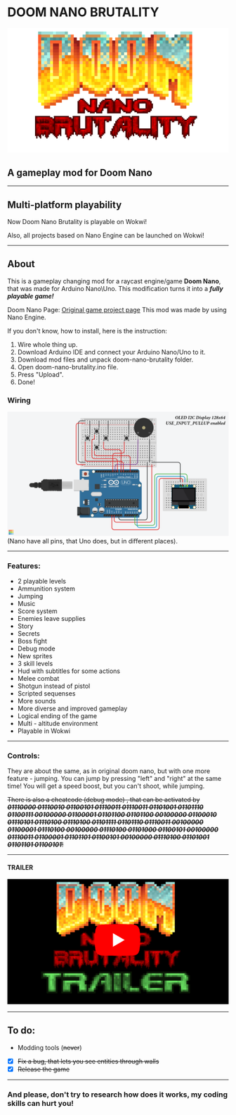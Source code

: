 # DOOM NANO BRUTALITY
![logo](/images/p.png?raw=true)
## A gameplay mod for Doom Nano
____

## Multi-platform playability

Now Doom Nano Brutality is playable on Wokwi!

Also, all projects based on Nano Engine can be launched on Wokwi!

____

## About

This is a gameplay changing mod for a raycast engine/game **Doom Nano**, that was made for Arduino Nano\Uno. This modification turns it into a ***fully playable game!***

Doom Nano Page: [Original game project page](https://github.com/daveruiz/doom-nano)
This mod was made by using Nano Engine.

If you don't know, how to install, here is the instruction:
1. Wire whole thing up.
2. Download Arduino IDE and connect your Arduino Nano/Uno to it.
3. Download mod files and unpack doom-nano-brutality folder.
4. Open doom-nano-brutality.ino file.
5. Press "Upload".
6. Done!

### Wiring

![wiring](/images/wiring.png?raw=true)
(Nano have all pins, that Uno does, but in different places).
___

### Features:
* 2 playable levels
* Ammunition system
* Jumping
* Music
* Score system
* Enemies leave supplies
* Story
* Secrets
* Boss fight
* Debug mode
* New sprites
* 3 skill levels
* Hud with subtitles for some actions
* Melee combat
* Shotgun instead of pistol
* Scripted sequenses
* More sounds
* More diverse and improved gameplay
* Logical ending of the game
* Multi - altitude environment
* Playable in Wokwi

___

### Controls:
They are about the same, as in original doom nano, but with one more feature - jumping. 
You can jump by pressing "left" and "right" at the same time!
You will get a speed boost, but you can't shoot, while jumping.

~~There is also a cheatcode (debug mode) , that can be activated by ***01110000 01110010 01100101 01110011 01110011 01101001 01101110 01100111 00100000 01100001 01101100 01101100 00100000 01100010 01110101 01110100 01110100 01101111 01101110 01110011 00100000 01100001 01110100 00100000 01110100 01101000 01100101 00100000 01110011 01100001 01101101 01100101 00100000 01110100 01101001 01101101 01100101***!~~

___

#### **TRAILER**
[![see it in actrion](/images/pr.png?raw=true)](https://youtu.be/dTjVVqMz2J8)

___

## To do:
+ Modding tools (~~never~~)
+ [X] ~~Fix a bug, that lets you see entities through walls~~
+ [X] ~~Release the game~~
___

### And please, don't try to research how does it works, my coding skills can hurt you!

